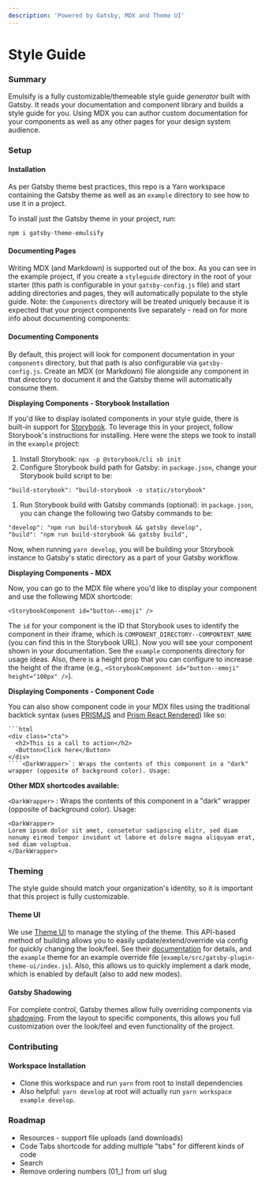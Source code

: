 ```yaml
---
description: 'Powered by Gatsby, MDX and Theme UI'
---
```


# Style Guide

### Summary

Emulsify is a fully customizable/themeable style guide _generator_ built with Gatsby. It reads your documentation and component library and builds a style guide for you. Using MDX you can author custom documentation for your components as well as any other pages for your design system audience.

### Setup

#### Installation

As per Gatsby theme best practices, this repo is a Yarn workspace containing the Gatsby theme as well as an `example` directory to see how to use it in a project.

To install just the Gatsby theme in your project, run:

`npm i gatsby-theme-emulsify`

#### Documenting Pages

Writing MDX \(and Markdown\) is supported out of the box. As you can see in the example project, if you create a `styleguide` directory in the root of your starter \(this path is configurable in your `gatsby-config.js` file\) and start adding directories and pages, they will automatically populate to the style guide. Note: the `Components` directory will be treated uniquely because it is expected that your project components live separately - read on for more info about documenting components:

#### Documenting Components

By default, this project will look for component documentation in your `components` directory, but that path is also configurable via `gatsby-config.js`. Create an MDX \(or Markdown\) file alongside any component in that directory to document it and the Gatsby theme will automatically consume them.

**Displaying Components - Storybook Installation**

If you'd like to display isolated components in your style guide, there is built-in support for [Storybook](https://storybook.js.org/). To leverage this in your project, follow Storybook's instructions for installing. Here were the steps we took to install in the `example` project:

1. Install Storybook: `npx -p @storybook/cli sb init`
2. Configure Storybook build path for Gatsby: in `package.json`, change your Storybook build script to be:

`"build-storybook": "build-storybook -o static/storybook"`

1. Run Storybook build with Gatsby commands \(optional\): in `package.json`, you can change the following two Gatsby commands to be:

```text
"develop": "npm run build-storybook && gatsby develop",
"build": "npm run build-storybook && gatsby build",
```

Now, when running `yarn develop`, you will be building your Storybook instance to Gatsby's static directory as a part of your Gatsby workflow.

**Displaying Components - MDX**

Now, you can go to the MDX file where you'd like to display your component and use the following MDX shortcode:

`<StorybookComponent id="button--emoji" />`

The `id` for your component is the ID that Storybook uses to identify the component in their iframe, which is `COMPONENT_DIRECTORY--COMPONTENT_NAME` \(you can find this in the Storybook URL\). Now you will see your component shown in your documentation. See the `example` components directory for usage ideas. Also, there is a height prop that you can configure to increase the height of the iframe \(e.g., `<StorybookComponent id="button--emoji" height="100px" />`\).

**Displaying Components - Component Code**

You can also show component code in your MDX files using the traditional backtick syntax \(uses [PRISMJS](https://github.com/PrismJS/prism) and [Prism React Rendered](https://github.com/FormidableLabs/prism-react-renderer)\) like so:

```text
```html
<div class="cta">
  <h2>This is a call to action</h2>
  <Button>Click here</Button>
</div>
````<DarkWrapper>`: Wraps the contents of this component in a "dark" wrapper (opposite of background color). Usage:
```

**Other MDX shortcodes available:**

`<DarkWrapper>` : Wraps the contents of this component in a "dark" wrapper \(opposite of background color\). Usage:

```text
<DarkWrapper>
Lorem ipsum dolor sit amet, consetetur sadipscing elitr, sed diam nonumy eirmod tempor invidunt ut labore et dolore magna aliquyam erat, sed diam voluptua.
</DarkWrapper>
```

### Theming

The style guide should match your organization's identity, so it is important that this project is fully customizable.

#### Theme UI

We use [Theme UI](https://theme-ui.com/) to manage the styling of the theme. This API-based method of building allows you to easily update/extend/override via config for quickly changing the look/feel. See their [documentation](https://theme-ui.com/getting-started) for details, and the `example` theme for an example override file \(`example/src/gatsby-plugin-theme-ui/index.js`\). Also, this allows us to quickly implement a dark mode, which is enabled by default \(also to add new modes\).

#### Gatsby Shadowing

For complete control, Gatsby themes allow fully overriding components via [shadowing](https://www.gatsbyjs.org/docs/themes/shadowing/). From the layout to specific components, this allows you full customization over the look/feel and even functionality of the project.

### Contributing

#### Workspace Installation

* Clone this workspace and run `yarn` from root to install dependencies
* Also helpful: `yarn develop` at root will actually run `yarn workspace example develop`.

### Roadmap

* Resources - support file uploads \(and downloads\)
* Code Tabs shortcode for adding multiple "tabs" for different kinds of code
* Search
* Remove ordering numbers \(01\_\) from url slug



